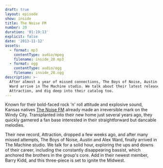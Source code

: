 ```yaml
---
draft: true
layout: episode
show: inside
title: The Noise FM
number: 20
duration: '01:19:13'
explicit: false
date: '2013-11-12'
assets:
  - format: mp3
    contentType: audio/mpeg
    filename: inside_20.mp3
  - format: ogg
    contentType: audio/ogg
    filename: inside_20.ogg
description: >-
  After almost a year of missed connections, The Boys of Noise, Austin and Alex
  Ward arrive in The Machine studio. We talk about their latest release,
  Attraction, and dig deep into their catalog too.
---
```

Known for their bold-faced rock 'n' roll attitude and explosive sound, Kansas natives [The Noise FM](http://thenoisefm.net) already made an irreversible mark on the Windy City. Transplanted into their new home just several years ago, they quickly garnered a fan base interested in their straightforward but dancable melodies.

Their new record, Attraction, dropped a few weeks ago, and after many missed attempts, The Boys of Noise, Austin and Alex Ward, finally arrived in The Machine studio. We talk for a solid hour, exploring the ups and downs of their career, including the constantly disappearing bassist, which anchored the brothers in the group's core. Add in their newest member, Barry Kidd, and this three-piece is set to ignite the Midwest.